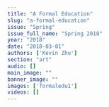 ```yaml
---
title: "A Formal Education"
slug: "a-formal-education"
issue: "Spring"
issue_full_name: "Spring 2018"
year: "2018"
date: "2018-03-01"
authors: ['Kevin Zhu']
section: "art"
audio: []
main_image: ""
banner_image: ""
images: ['formaledu1']
videos: []
---
```

